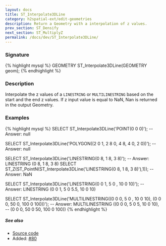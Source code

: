 ```yaml
---
layout: docs
title: ST_Interpolate3DLine
category: h2spatial-ext/edit-geometries
description: Return a Geometry with a interpolation of z values.
prev_section: ST_Densify
next_section: ST_MultiplyZ
permalink: /docs/dev/ST_Interpolate3DLine/
---
```


### Signature

{% highlight mysql %}
GEOMETRY ST_Interpolate3DLine(GEOMETRY geom);
{% endhighlight %}

### Description
Interpolate the z values of a `LINESTRING` or `MULTILINESTRING` based on the start and the end z values. 
If z input value is equal to NaN, Nan is returned in the output Geometry.

### Examples

{% highlight mysql %}
SELECT ST_Interpolate3DLine('POINT(0 0 0)');
-- Answer: null

SELECT ST_Interpolate3DLine('POLYGON((2 0 1, 2 8 0, 4 8, 
                                      4 0, 2 0))');
-- Answer: null

SELECT ST_Interpolate3DLine('LINESTRING(0 8, 1 8, 3 8)');
-- Answer: LINESTRING (0 8, 1 8, 3 8)
SELECT ST_Z(ST_PointN(ST_Interpolate3DLine('LINESTRING(0 8, 1 8,
                                                       3 8)'),1));
-- Answer: NaN

SELECT ST_Interpolate3DLine('LINESTRING(0 0 1, 5 0 , 10 0 10)');
-- Answer: LINESTRING (0 0 1, 5 0 5.5, 10 0 10)

SELECT ST_Interpolate3DLine('MULTILINESTRING((0 0 0, 5 0 , 
                                              10 0 10),
                                             (0 0 0, 50 0, 
                                              100 0 100))');
-- Answer: MULTILINESTRING ((0 0 0, 5 0 5, 10 0 10), 
--                          (0 0 0, 50 0 50, 100 0 100))
{% endhighlight %}

##### See also

* <a href="https://github.com/irstv/H2GIS/blob/master/h2spatial-ext/src/main/java/org/h2gis/h2spatialext/function/spatial/edit/ST_Interpolate3DLine.java" target="_blank">Source code</a>
* Added: <a href="https://github.com/irstv/H2GIS/pull/80" target="_blank">#80</a>

